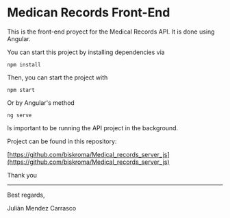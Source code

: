 # Medican Records Front-End

This is the front-end proyect for the Medical Records API. It is done using Angular.

You can start this project by installing dependencies via

```
npm install
```

Then, you can start the project with

```
npm start
```

Or by Angular's method

```
ng serve
```

Is important to be running the API project in the background.

Project can be found in this repository:

[https://github.com/biskroma/Medical_records_server_js](https://github.com/biskroma/Medical_records_server_js)

Thank you

----
Best regards,

Julián Mendez Carrasco
